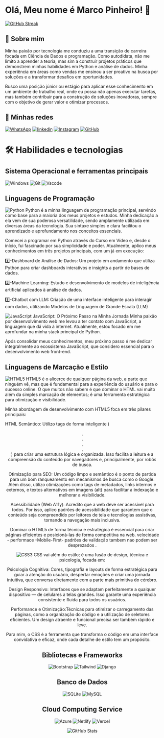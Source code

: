 
#  Olá, Meu nome é Marco Pinheiro! 👋

[![GitHub Streak](https://streak-stats.demolab.com/?user=marco-dev-pinheiro&theme=bear&background=000&border=30A3DC&dates=FFF)](https://git.io/streak-stats)

## 🚀 Sobre mim
Minha paixão por tecnologia me conduziu a uma transição de carreira focada em Ciência de Dados e programação. Como autodidata, não me limito a aprender a teoria, mas sim a construir projetos práticos que demonstrem minhas habilidades em Python e análise de dados. Minha experiência em áreas como vendas me ensinou a ser proativo na busca por soluções e a transformar desafios em oportunidades.

Busco uma posição júnior ou estágio para aplicar esse conhecimento em um ambiente de trabalho real, onde eu possa não apenas executar tarefas, mas também contribuir para a construção de soluções inovadoras, sempre com o objetivo de gerar valor e otimizar processos.




## 🔗 Minhas redes 
[![WhatsApp](https://img.shields.io/badge/WhatsApp-25D366?style=for-the-badge&logo=whatsapp&logoColor=white)](https://wa.me/5551991717745)
[![linkedin](https://img.shields.io/badge/linkedin-0A66C2?style=for-the-badge&logo=linkedin&logoColor=white)](https://www.linkedin.com/)
[![Instagram](https://img.shields.io/badge/-Instagram-%23E4405F?style=for-the-badge&logo=instagram&logoColor=white)](https://www.instagram.com/m4rcopinheiro/)
[![GitHub](https://img.shields.io/badge/GitHub-100000?style=for-the-badge&logo=github&logoColor=white)](https://github.com/marco-dev-pinheiro)



# 🛠 Habilidades e tecnologias 
## Sistema Operacional e ferramentas principais 
![Windows](https://img.shields.io/badge/Windows-000?style=for-the-badge&logo=windows&logoColor=2CA5E0)
![Git](https://img.shields.io/badge/GIT-E44C30?style=for-the-badge&logo=git&logoColor=white)
![Vscode](https://img.shields.io/badge/Vscode-007ACC?style=for-the-badge&logo=visual-studio-code&logoColor=white)

## Linguagens de Programação

![Python](https://img.shields.io/badge/python-3670A0?style=for-the-badge&logo=python&logoColor=ffdd54)
Python é a minha linguagem de programação principal, servindo como base para a maioria dos meus projetos e estudos. Minha dedicação a ela vem de sua poderosa versatilidade, sendo amplamente utilizada em diversas áreas da tecnologia. Sua sintaxe simples e clara facilitou o aprendizado e aprofundamento nos conceitos essenciais.

Comecei a programar em Python através do Curso em Vídeo e, desde o início, fui fascinado por sua simplicidade e poder. Atualmente, aplico meus conhecimentos em três projetos principais, com um já em execução:

1️⃣-Dashboard de Análise de Dados: Um projeto em andamento que utiliza Python para criar dashboards interativos e insights a partir de bases de dados.

2️⃣-Machine Learning: Estudo e desenvolvimento de modelos de inteligência artificial aplicados à análise de dados.

3️⃣-Chatbot com LLM: Criação de uma interface inteligente para interagir com dados, utilizando Modelos de Linguagem de Grande Escala (LLM)

![JavaScript](https://img.shields.io/badge/JavaScript-F7DF1E?style=for-the-badge&logo=javascript&logoColor=black)
JavaScript: O Próximo Passo na Minha Jornada
Minha paixão por desenvolvimento web me levou a ter contato com JavaScript, a linguagem que dá vida à internet. Atualmente, estou focado em me aprofundar na minha stack principal de Python.

Após consolidar meus conhecimentos, meu próximo passo é me dedicar integralmente ao ecossistema JavaScript, que considero essencial para o desenvolvimento web front-end.

## Linguagens de Marcação e Estilo
![HTML5](https://img.shields.io/badge/HTML5-E34F26?style=for-the-badge&logo=html5&logoColor=white)
HTML5 é o alicerce de qualquer página da web, a parte que ninguém vê, mas que é fundamental para a experiência do usuário e para o sucesso online. O que muitos não sabem é que dominar o HTML vai muito além da simples marcação de elementos; é uma ferramenta estratégica para otimização e visibilidade.

Minha abordagem de desenvolvimento com HTML5 foca em três pilares principais:

HTML Semântico: Utilizo tags de forma inteligente (<header>, <main>, <footer>, <article>, <nav>) para criar uma estrutura lógica e organizada. Isso facilita a leitura e a compreensão do conteúdo por navegadores e, principalmente, por robôs de busca.

Otimização para SEO: Um código limpo e semântico é o ponto de partida para um bom ranqueamento em mecanismos de busca como o Google. Além disso, utilizo otimizações como tags de metadados, links internos e externos, e textos alternativos em imagens (alt) para facilitar a indexação e melhorar a visibilidade.

Acessibilidade (Web A11y): Acredito que a web deve ser acessível para todos. Por isso, aplico padrões de acessibilidade que garantem que o conteúdo seja compreendido por leitores de tela e tecnologias assistivas, tornando a navegação mais inclusiva.

Dominar o HTML5 de forma técnica e estratégica é essencial para criar páginas eficientes e posicioná-las de forma competitiva na web.
velocidade - performace -Mobile-First- padrões de validação tambem nao podem ser desprezados .

![CSS3](https://img.shields.io/badge/CSS3-1572B6?style=for-the-badge&logo=css3&logoColor=white)
CSS vai além do estilo; é uma fusão de design, técnica e psicologia, focada em:

Psicologia Cognitiva: Cores, tipografia e layouts de forma estratégica para guiar a atenção do usuário, despertar emoções e criar uma jornada intuitiva, que conversa diretamente com a parte mais primitiva do cérebro.

Design Responsivo: Interfaces que se adaptam perfeitamente a qualquer dispositivo — de celulares a telas grandes. Isso garante uma experiência consistente e fluida para todos os usuários.

Performance e Otimização:Técnicas para otimizar o carregamento das páginas, como a organização do código e a utilização de seletores eficientes. Um design atraente e funcional precisa ser também rápido e leve.

Para mim, o CSS é a ferramenta que transforma o código em uma interface convidativa e eficaz, onde cada detalhe de estilo tem um propósito.
## Bibliotecas e Frameworks
![Bootstrap](https://img.shields.io/badge/-boostrap-0D1117?style=for-the-badge&logo=bootstrap&labelColor=0D1117)
![Tailwind](https://img.shields.io/badge/tailwindcss-%2338B2AC.svg?style=for-the-badge&logo=tailwind-css&logoColor=white)
![Django](https://img.shields.io/badge/django-%23092E20.svg?style=for-the-badge&logo=django&logoColor=white)


## Banco de Dados

![SQLite](https://img.shields.io/badge/SQLite-000?style=for-the-badge&logo=sqlite&logoColor=07405E)
![MySQL](https://img.shields.io/badge/MySQL-00000F?style=for-the-badge&logo=mysql&logoColor=white)

## Cloud Computing Service

![Azure](https://img.shields.io/badge/Azure-blue?style=for-the-badge&logo=microsoft%20azure&logoColor=blue&labelColor=FFFFFF&link=https%3A%2F%2Fimages.app.goo.gl%2FK7PN1jYJd57x4q7A8)
![Netlify](https://img.shields.io/badge/netlify-%23000000.svg?style=for-the-badge&logo=netlify&logoColor=#00C7B7)
![Vercel](https://img.shields.io/badge/vercel-%23000000.svg?style=for-the-badge&logo=vercel&logoColor=white)














![GitHub Stats](https://github-readme-stats.vercel.app/api?username=marco-dev-pinheiro&theme=github_dark&bg_color=#5E90E60&border_color=#AF5EE6show_icons=true&icon_color=AF5EE6&title_color=#835EE6&text_color=#835EE6)
